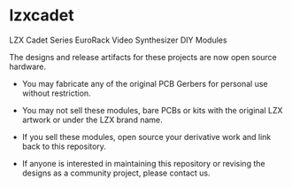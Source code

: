 # lzxcadet
LZX Cadet Series EuroRack Video Synthesizer DIY Modules

The designs and release artifacts for these projects are now open source hardware.

* You may fabricate any of the original PCB Gerbers for personal use without restriction.

* You may not sell these modules, bare PCBs or kits with the original LZX artwork or under the LZX brand name.

* If you sell these modules, open source your derivative work and link back to this repository.

* If anyone is interested in maintaining this repository or revising the designs as a community project, please contact us.
